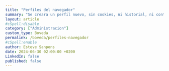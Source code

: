 ```yaml
---
title: "Perfiles del navegador"
summary: "Se creara un perfil nuevo, sin cookies, ni historial, ni contraseña."
layout: article
#cSpell:disable
category: ["Administracion"]
custom_type: Boveda
permalink: /boveda/perfiles-navegador
#cSpell:enable
author: Esteve Sanpons
date: 2024-06-30 02:00:00 +0200
LinkedIn: false
published: false
---
```

